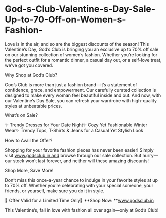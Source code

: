 # God-s-Club-Valentine-s-Day-Sale-Up-to-70-Off-on-Women-s-Fashion-

Love is in the air, and so are the biggest discounts of the season! This Valentine’s Day, God’s Club is bringing you an exclusive up to 70% off sale on our stunning collection of women’s fashion. Whether you’re looking for the perfect outfit for a romantic dinner, a casual day out, or a self-love treat, we’ve got you covered.

Why Shop at God’s Club?

God’s Club is more than just a fashion brand—it’s a statement of confidence, grace, and empowerment. Our carefully curated collection is designed to make every woman feel beautiful inside and out. And now, with our Valentine’s Day Sale, you can refresh your wardrobe with high-quality styles at unbeatable prices.

What’s on Sale?

✨ Trendy Dresses for Your Date Night✨ Cozy Yet Fashionable Winter Wear✨ Trendy Tops, T-Shirts & Jeans for a Casual Yet Stylish Look

How to Avail the Offer?

Shopping for your favorite fashion pieces has never been easier! Simply visit www.godsclub.in and browse through our sale collection. But hurry—our stock won’t last forever, and neither will these amazing discounts!

Shop More, Save More!

Don’t miss this once-a-year chance to indulge in your favorite styles at up to 70% off. Whether you’re celebrating with your special someone, your friends, or yourself, make sure you do it in style.

📅 Offer Valid for a Limited Time Only💖 **Shop Now: **www.godsclub.in

This Valentine’s, fall in love with fashion all over again—only at God’s Club!

